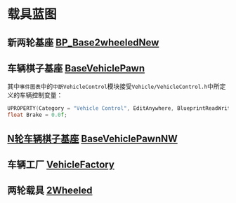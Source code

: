 # 载具蓝图

## 新两轮基座 [BP_Base2wheeledNew](https://bitbucket.org/carla-simulator/carla-content/src/master/Blueprints/Vehicles/2Wheeled/BP_Base2wheeledNew.uasset)

## 车辆棋子基座 [BaseVehiclePawn](https://bitbucket.org/carla-simulator/carla-content/src/master/Blueprints/Vehicles/BaseVehiclePawn.uasset)
其中`事件图表`中的`中断VehicleControl`模块接受`Vehicle/VehicleControl.h`中所定义的车辆控制变量：
```cpp
UPROPERTY(Category = "Vehicle Control", EditAnywhere, BlueprintReadWrite)
float Brake = 0.0f;
```

## [N轮车辆棋子基座](../tuto_A_add_vehicle.md#add-a-n-wheeled-vehicle) [BaseVehiclePawnNW](https://bitbucket.org/carla-simulator/carla-content/src/master/Blueprints/Vehicles/BaseVehiclePawnNW.uasset)
## 车辆工厂 [VehicleFactory](https://bitbucket.org/carla-simulator/carla-content/src/master/Blueprints/Vehicles/VehicleFactory.uasset)


## 两轮载具 [2Wheeled](https://bitbucket.org/carla-simulator/carla-content/src/master/Blueprints/Vehicles/2Wheeled/)

